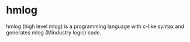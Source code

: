 # hmlog
hmlog (high level mlog) is a programming language with c-like syntax and generates mlog (Mindustry logic) code.
